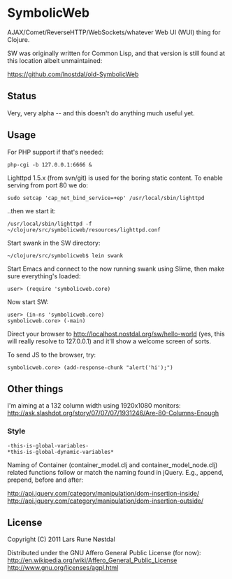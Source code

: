 # SymbolicWeb

AJAX/Comet/ReverseHTTP/WebSockets/whatever Web UI (WUI) thing for Clojure.

SW was originally written for Common Lisp, and that version is still found at this location albeit unmaintained:

  https://github.com/lnostdal/old-SymbolicWeb



## Status

Very, very alpha -- and this doesn't do anything much useful yet.



## Usage

For PHP support if that's needed:

    php-cgi -b 127.0.0.1:6666 &


Lighttpd 1.5.x (from svn/git) is used for the boring static content. To enable serving from port 80 we do:

    sudo setcap 'cap_net_bind_service=+ep' /usr/local/sbin/lighttpd


..then we start it:

    /usr/local/sbin/lighttpd -f ~/clojure/src/symbolicweb/resources/lighttpd.conf


Start swank in the SW directory:

    ~/clojure/src/symbolicweb$ lein swank


Start Emacs and connect to the now running swank using Slime, then make sure everything's loaded:

    user> (require 'symbolicweb.core)


Now start SW:

    user> (in-ns 'symbolicweb.core)
    symbolicweb.core> (-main)


Direct your browser to http://localhost.nostdal.org/sw/hello-world (yes, this will really resolve to 127.0.0.1) and it'll show a
welcome screen of sorts.

To send JS to the browser, try:

    symbolicweb.core> (add-response-chunk "alert('hi');")



## Other things

I'm aiming at a 132 column width using 1920x1080 monitors:
  http://ask.slashdot.org/story/07/07/07/1931246/Are-80-Columns-Enough



### Style

    -this-is-global-variables-
    *this-is-global-dynamic-variables*

Naming of Container (container_model.clj and container_model_node.clj) related functions follow or match the naming
found in jQuery. E.g., append, prepend, before and after:

  http://api.jquery.com/category/manipulation/dom-insertion-inside/
  http://api.jquery.com/category/manipulation/dom-insertion-outside/



## License

Copyright (C) 2011 Lars Rune Nøstdal

Distributed under the GNU Affero General Public License (for now):
  http://en.wikipedia.org/wiki/Affero_General_Public_License
  http://www.gnu.org/licenses/agpl.html
